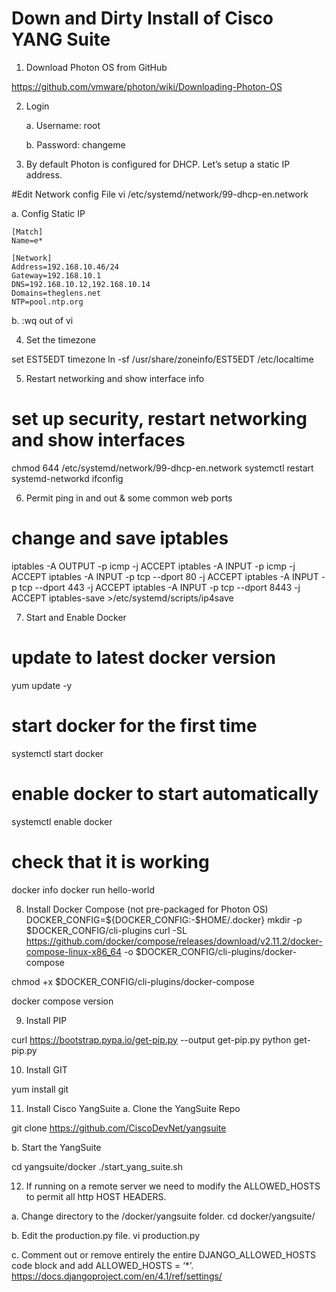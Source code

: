 # Down and Dirty Install of Cisco YANG Suite 



1.	Download Photon OS from GitHub

https://github.com/vmware/photon/wiki/Downloading-Photon-OS


2.	Login 

      a. Username: root

      b. Password: changeme


3.	By default Photon is configured for DHCP. Let’s setup a static IP address. 

#Edit Network config File
vi /etc/systemd/network/99-dhcp-en.network


a.	Config Static IP

```
[Match]
Name=e*

[Network]
Address=192.168.10.46/24
Gateway=192.168.10.1
DNS=192.168.10.12,192.168.10.14
Domains=theglens.net
NTP=pool.ntp.org
```

b.	:wq  out of vi

4.	Set the timezone

set EST5EDT timezone
ln -sf /usr/share/zoneinfo/EST5EDT /etc/localtime

5.	Restart networking and show interface info


# set up security, restart networking and show interfaces
chmod 644 /etc/systemd/network/99-dhcp-en.network
systemctl restart systemd-networkd
ifconfig

	

6.	Permit ping in and out & some common web ports

# change and save iptables
iptables -A OUTPUT -p icmp -j ACCEPT
iptables -A INPUT -p icmp -j ACCEPT
iptables -A INPUT -p tcp --dport 80 -j ACCEPT
iptables -A INPUT -p tcp --dport 443 -j ACCEPT
iptables -A INPUT -p tcp --dport 8443 -j ACCEPT
iptables-save >/etc/systemd/scripts/ip4save







7.	Start and Enable Docker

# update to latest docker version
yum update -y
# start docker for the first time
systemctl start docker
# enable docker to start automatically
systemctl enable docker
# check that it is working
docker info
docker run hello-world



8.	Install Docker Compose (not pre-packaged for Photon OS)
DOCKER_CONFIG=${DOCKER_CONFIG:-$HOME/.docker}
mkdir -p $DOCKER_CONFIG/cli-plugins
curl -SL https://github.com/docker/compose/releases/download/v2.11.2/docker-compose-linux-x86_64 -o $DOCKER_CONFIG/cli-plugins/docker-compose

chmod +x $DOCKER_CONFIG/cli-plugins/docker-compose

docker compose version



9.	Install PIP

curl https://bootstrap.pypa.io/get-pip.py --output get-pip.py 
python get-pip.py


10.	Install GIT

yum install git


11.	Install Cisco YangSuite
a.	Clone the YangSuite Repo

git clone https://github.com/CiscoDevNet/yangsuite

b.	Start the YangSuite

cd yangsuite/docker
./start_yang_suite.sh




12.	If running on a remote server we need to modify the ALLOWED_HOSTS to permit all http HOST HEADERS. 

a.	Change directory to the /docker/yangsuite folder.
cd docker/yangsuite/ 

b.	Edit the production.py file. 
vi production.py

c.	Comment out or remove entirely the entire DJANGO_ALLOWED_HOSTS code block and add ALLOWED_HOSTS = ‘*’.
https://docs.djangoproject.com/en/4.1/ref/settings/
 



















